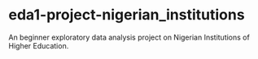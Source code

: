 # eda1-project-nigerian_institutions
An beginner exploratory data analysis project on Nigerian Institutions of Higher Education. 
